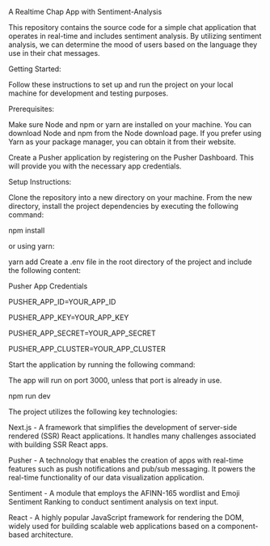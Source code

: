 A Realtime Chap App with Sentiment-Analysis

This repository contains the source code for a simple chat application that operates in real-time and includes sentiment analysis. By utilizing sentiment analysis, we can determine the mood of users based on the language they use in their chat messages.

Getting Started:

Follow these instructions to set up and run the project on your local machine for development and testing purposes.


Prerequisites:

Make sure Node and npm or yarn are installed on your machine. You can download Node and npm from the Node download page. If you prefer using Yarn as your package manager, you can obtain it from their website.

Create a Pusher application by registering on the Pusher Dashboard. This will provide you with the necessary app credentials.

Setup Instructions:

Clone the repository into a new directory on your machine.
From the new directory, install the project dependencies by executing the following command:

npm install

or using yarn:

yarn add
Create a .env file in the root directory of the project and include the following content:

Pusher App Credentials

PUSHER_APP_ID=YOUR_APP_ID

PUSHER_APP_KEY=YOUR_APP_KEY

PUSHER_APP_SECRET=YOUR_APP_SECRET

PUSHER_APP_CLUSTER=YOUR_APP_CLUSTER

Start the application by running the following command:

The app will run on port 3000, unless that port is already in use.

npm run dev

The project utilizes the following key technologies:

Next.js - A framework that simplifies the development of server-side rendered (SSR) React applications. It handles many challenges associated with building SSR React apps.

Pusher - A technology that enables the creation of apps with real-time features such as push notifications and pub/sub messaging. It powers the real-time functionality of our data visualization application.

Sentiment - A module that employs the AFINN-165 wordlist and Emoji Sentiment Ranking to conduct sentiment analysis on text input.

React - A highly popular JavaScript framework for rendering the DOM, widely used for building scalable web applications based on a component-based architecture.

